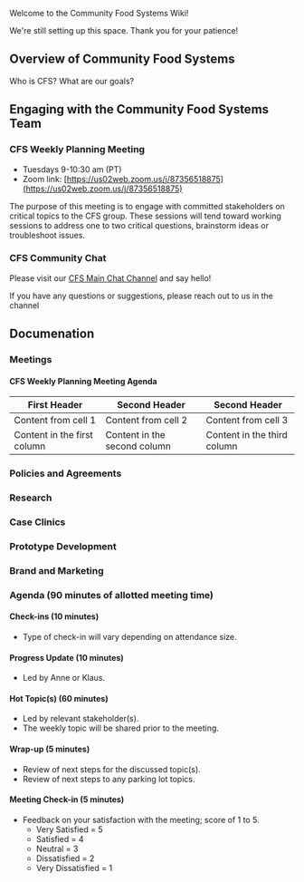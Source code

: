 Welcome to the Community Food Systems Wiki!

We're still setting up this space. Thank you for your patience!

## Overview of Community Food Systems

Who is CFS? What are our goals?



## Engaging with the Community Food Systems Team

### CFS Weekly Planning Meeting

- Tuesdays 9-10:30 am (PT)
- Zoom link: [https://us02web.zoom.us/j/87356518875](https://us02web.zoom.us/j/87356518875)

The purpose of this meeting is to engage with committed stakeholders on critical topics to the CFS group. These sessions will tend toward working sessions to address one to two critical questions, brainstorm ideas or troubleshoot issues.

### CFS Community Chat

Please visit our [CFS Main Chat Channel](https://chat.collectivesensecommons.org/agora/channels/cfs-community-food-systems---main-channel) and say hello!

If you have any questions or suggestions, please reach out to us in the channel



## Documenation

### Meetings

#### CFS Weekly Planning Meeting Agenda
First Header | Second Header | Second Header
------------ | ------------- | -------------
Content from cell 1 | Content from cell 2 | Content from cell 3
Content in the first column | Content in the second column | Content in the third column

### Policies and Agreements

### Research

### Case Clinics

### Prototype Development

### Brand and Marketing







### Agenda (90 minutes of allotted meeting time)

#### Check-ins (10 minutes)

-   Type of check-in will vary depending on attendance size.

#### Progress Update (10 minutes)

-   Led by Anne or Klaus.

#### Hot Topic(s) (60 minutes)

-   Led by relevant stakeholder(s).
-   The weekly topic will be shared prior to the meeting.

#### Wrap-up (5 minutes)

-   Review of next steps for the discussed topic(s).
-   Review of next steps to any parking lot topics.

#### Meeting Check-in (5 minutes)

-   Feedback on your satisfaction with the meeting; score of 1 to 5.
	-   Very Satisfied = 5
	-   Satisfied = 4
	-   Neutral = 3
	-   Dissatisfied = 2
	-   Very Dissatisfied = 1

